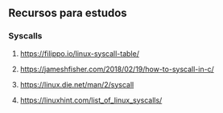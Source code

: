 ## Recursos para estudos

### Syscalls

1) https://filippo.io/linux-syscall-table/

2) https://jameshfisher.com/2018/02/19/how-to-syscall-in-c/

3) https://linux.die.net/man/2/syscall 

4) https://linuxhint.com/list_of_linux_syscalls/